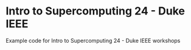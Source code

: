 # Intro to Supercomputing 24 - Duke IEEE
 Example code for Intro to Supercomputing 24 - Duke IEEE workshops
